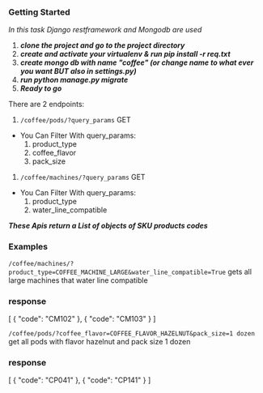 ### Getting Started
_In this task Django restframework and Mongodb are used_

1. __*clone the project and go to the project directory*__
1. __*create and activate your virtualenv & run pip install -r req.txt*__
1. __*create mongo db with name "coffee" (or change name to what ever you want BUT also in settings.py)*__
1. __*run python manage.py migrate*__
1. __*Ready to go*__

There are 2 endpoints:
1. ```/coffee/pods/?query_params``` GET
  * You Can Filter With query_params:
    1. product_type
    1. coffee_flavor
    1. pack_size
1. ```/coffee/machines/?query_params``` GET
  * You Can Filter With query_params:
    1. product_type
    1. water_line_compatible
    
__*These Apis return a List of objects of SKU products codes*__
### Examples

```/coffee/machines/?product_type=COFFEE_MACHINE_LARGE&water_line_compatible=True```
gets all large machines that water line compatible

### response
[
    {
        "code": "CM102"
    },
    {
        "code": "CM103"
    }
]

```/coffee/pods/?coffee_flavor=COFFEE_FLAVOR_HAZELNUT&pack_size=1 dozen```
get all pods with flavor hazelnut and pack size 1 dozen

### response
[
    {
        "code": "CP041"
    },
    {
        "code": "CP141"
    }
]